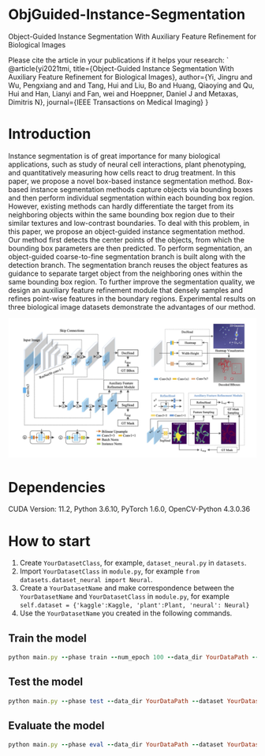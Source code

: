 # ObjGuided-Instance-Segmentation
Object-Guided Instance Segmentation With Auxiliary Feature Refinement for Biological Images

Please cite the article in your publications if it helps your research:
`
	@article{yi2021tmi,
	  title={Object-Guided Instance Segmentation With Auxiliary Feature Refinement for Biological Images},
	  author={Yi, Jingru and Wu, Pengxiang and and Tang, Hui and Liu, Bo and Huang, Qiaoying and Qu, Hui and Han, Lianyi and Fan, wei and Hoeppner, Daniel J and Metaxas, Dimitris N},
	  journal={IEEE Transactions on Medical Imaging}
	}

# Introduction
Instance segmentation is of great importance for many biological applications, such as study of neural cell interactions, plant phenotyping, and quantitatively measuring how cells react to drug treatment. In this paper, we propose a novel box-based instance segmentation method. Box-based instance segmentation methods capture objects via bounding boxes and then perform individual segmentation within each bounding box region. However, existing methods can hardly differentiate the target from its neighboring objects within the same bounding box region due to their similar textures and low-contrast boundaries. To deal with this problem, in this paper, we propose an object-guided instance segmentation method. Our method first detects the center points of the objects, from which the bounding box parameters are then predicted. To perform segmentation, an object-guided coarse-to-fine segmentation branch is built along with the detection branch. The segmentation branch reuses the object features as guidance to separate target object from the neighboring ones within the same bounding box region.  To further improve the segmentation quality, we design an auxiliary feature refinement module that densely samples and refines point-wise features in the boundary regions. Experimental results on three biological image datasets demonstrate the advantages of our method.

<p align="center">
	<img src="imgs/figure.png", width="800">
</p>

# Dependencies
CUDA Version: 11.2, Python 3.6.10, PyTorch 1.6.0, OpenCV-Python 4.3.0.36 

# How to start
1. Create `YourDatasetClass`, for example, `dataset_neural.py` in `datasets`.
2. Import `YourDatasetClass` in `module.py`, for example `from datasets.dataset_neural import Neural`.
3. Create a `YourDatasetName` and make correspondence between the `YourDatasetName` and `YourDatasetClass` in `module.py`,  for example `self.dataset = {'kaggle':Kaggle, 'plant':Plant, 'neural': Neural}`
4. Use the `YourDatasetName` you created in the following commands.

## Train the model
```ruby
python main.py --phase train --num_epoch 100 --data_dir YourDataPath --dataset YourDatasetName --ngpus 0 --batch_size 8 --num_workers 4 
```

## Test the model
```ruby
python main.py --phase test --data_dir YourDataPath --dataset YourDatasetName
```


## Evaluate the model
```ruby
python main.py --phase eval --data_dir YourDataPath --dataset YourDatasetName --eval_type seg --seg_thresh 0.5
```
